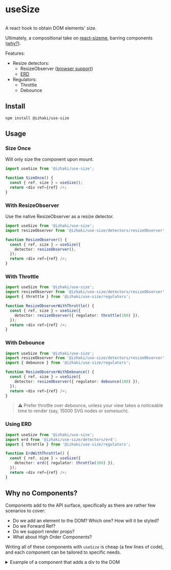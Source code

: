 # useSize

<p align="center">
  <a aria-label="NPM version" href="https://www.npmjs.com/package/@izhaki/use-size">
    <img alt="" src="https://img.shields.io/npm/v/@izhaki/use-size?style=flat-square">
  </a>
</p>

A react hook to obtain DOM elements' size.

Ultimately, a compositional take on [react-sizeme](https://github.com/ctrlplusb/react-sizeme), barring components ([why?](#why-no-components)).

Features:

- Resize detectors:
  - ResizeObserver ([browser support](https://caniuse.com/resizeobserver))
  - [ERD](https://github.com/wnr/element-resize-detector)
- Regulators:
  - Throttle
  - Debounce

## Install

```shell
npm install @izhaki/use-size
```

## Usage

### Size Once

Will only size the component upon mount.

```typescript
import useSize from '@izhaki/use-size';

function SizeOnce() {
  const { ref, size } = useSize();
  return <div ref={ref} />;
}
```

### With ResizeObserver

Use the native ResizeObserver as a resize detector.

```typescript
import useSize from '@izhaki/use-size';
import resizeObserver from '@izhaki/use-size/detectors/resizeObserver';

function ResizeObserver() {
  const { ref, size } = useSize({
    detector: resizeObserver(),
  });
  return <div ref={ref} />;
}
```

### With Throttle

```typescript
import useSize from '@izhaki/use-size';
import resizeObserver from '@izhaki/use-size/detectors/resizeObserver';
import { throttle } from '@izhaki/use-size/regulators';

function ResizeObserverWithThrottle() {
  const { ref, size } = useSize({
    detector: resizeObserver({ regulator: throttle(100) }),
  });
  return <div ref={ref} />;
}
```

### With Debounce

```typescript
import useSize from '@izhaki/use-size';
import resizeObserver from '@izhaki/use-size/detectors/resizeObserver';
import { debounce } from '@izhaki/use-size/regulators';

function ResizeObserverWithDebounce() {
  const { ref, size } = useSize({
    detector: resizeObserver({ regulator: debounce(100) }),
  });
  return <div ref={ref} />;
}
```

> ⚠️ Prefer throttle over debounce, unless your view takes a noticeable time to render (say, 15000 SVG nodes or somesuch).

### Using ERD

```typescript
import useSize from '@izhaki/use-size';
import erd from '@izhaki/use-size/detectors/erd';
import { throttle } from '@izhaki/use-size/regulators';

function ErdWithThrottle() {
  const { ref, size } = useSize({
    detector: erd({ regulator: throttle(100) }),
  });
  return <div ref={ref} />;
}
```

## Why no Components?

Components add to the API surface, specifically as there are rather few scenarios to cover:

- Do we add an element to the DOM? Which one? How will it be styled?
- Do we Forward Ref?
- Do we support render props?
- What about High Order Components?

Writing all of these components with `useSize` is cheap (a few lines of code), and each component can be tailored to specific needs.

<details>
  <summary>Example of a component that adds a div to the DOM</summary>

```javascript
import useSize from '@izhaki/use-size';
import resizeObserver from '@izhaki/use-size/detectors/resizeObserver';
import { throttle } from '@izhaki/use-size/regulators';

function Sizer({ children }) {
  const { ref, size } = useSize({
    detector: resizeObserver({ regulator: throttle(100) }),
  });
  return <div ref={ref}>{children}</div>;
}
```

</details>

